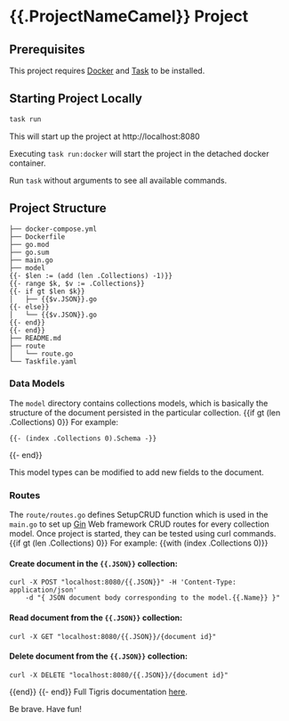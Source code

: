 # {{.ProjectNameCamel}} Project

## Prerequisites

This project requires [Docker](https://docs.docker.com/get-docker/) and [Task](https://taskfile.dev/installation/) to be installed.

## Starting Project Locally

```sh
task run
```

This will start up the project at http://localhost:8080

Executing `task run:docker` will start the project in the detached docker container.

Run `task` without arguments to see all available commands.

## Project Structure

```
├── docker-compose.yml
├── Dockerfile
├── go.mod
├── go.sum
├── main.go
├── model
{{- $len := (add (len .Collections) -1)}}
{{- range $k, $v := .Collections}}
{{- if gt $len $k}}
│   ├── {{$v.JSON}}.go
{{- else}}
│   └── {{$v.JSON}}.go
{{- end}}
{{- end}}
├── README.md
├── route
│   └── route.go
└── Taskfile.yaml
```

### Data Models
The `model` directory contains collections models, which is basically the structure of the document persisted
in the particular collection.
{{if gt (len .Collections) 0}}
For example:

```golang
{{- (index .Collections 0).Schema -}}
```
{{- end}}

This model types can be modified to add new fields to the document.

### Routes

The `route/routes.go` defines SetupCRUD function which is used in the `main.go` to set up [Gin](https://github.com/gin-gonic/gin)
Web framework CRUD routes for every collection model.
Once project is started, they can be tested using curl commands.
{{if gt (len .Collections) 0}}
For example:
{{with (index .Collections 0)}}
#### Create document in the `{{.JSON}}` collection:
```
curl -X POST "localhost:8080/{{.JSON}}" -H 'Content-Type: application/json' 
    -d "{ JSON document body corresponding to the model.{{.Name}} }"
```

#### Read document from the `{{.JSON}}` collection:
```
curl -X GET "localhost:8080/{{.JSON}}/{document id}"
```

#### Delete document from the `{{.JSON}}` collection:
```
curl -X DELETE "localhost:8080/{{.JSON}}/{document id}"
```
{{end}}
{{- end}}
Full Tigris documentation [here](https://docs.tigrisdata.com).

Be brave. Have fun!
